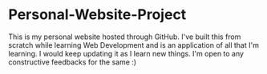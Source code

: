 # Personal-Website-Project
This is my personal website hosted through GitHub. I've built this from scratch while learning Web Development and is an application of all that I'm learning. I would keep updating it as I learn new things. I'm open to any constructive feedbacks for the same :)
